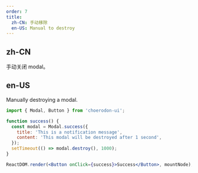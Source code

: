 ```yaml
---
order: 7
title:
  zh-CN: 手动移除
  en-US: Manual to destroy
---
```


## zh-CN

手动关闭 modal。

## en-US

Manually destroying a modal.

```jsx
import { Modal, Button } from 'choerodon-ui';

function success() {
  const modal = Modal.success({
    title: 'This is a notification message',
    content: 'This modal will be destroyed after 1 second',
  });
  setTimeout(() => modal.destroy(), 1000);
}

ReactDOM.render(<Button onClick={success}>Success</Button>, mountNode);
```
